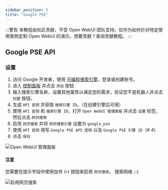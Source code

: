 ```yaml
---
sidebar_position: 5
title: "Google PSE"
---
```


:::警告
本教程由社区贡献，不受 Open WebUI 团队支持。仅作为如何针对特定使用案例定制 Open WebUI 的演示。想要贡献？查阅贡献教程。
:::

## Google PSE API

### 设置

1. 访问 Google 开发者，使用 [可编程搜索引擎](https://developers.google.com/custom-search)，登录或创建账号。
2. 进入 [控制面板](https://programmablesearchengine.google.com/controlpanel/all) 并点击 `添加` 按钮
3. 输入搜索引擎名称，设置其他属性以满足您的需求，验证您不是机器人并点击 `创建` 按钮。
4. 生成 `API 密钥` 并获取 `搜索引擎 ID`。（在创建引擎后可用）
5. 使用 `API 密钥` 和 `搜索引擎 ID`，打开 `Open WebUI 管理面板` 并点击 `设置` 标签，然后点击 `网页搜索`
6. 启用 `网页搜索` 并将 `网页搜索引擎` 设置为 `google_pse`
7. 使用 `API 密钥` 填写 `Google PSE API 密钥` 以及 `Google PSE 引擎 ID`（# 4）
8. 点击 `保存`

![Open WebUI 管理面板](/images/tutorial_google_pse1.png)

#### 注意

您需要在提示字段中使用加号 (`+`) 按钮来启用 `网页搜索`。
搜索网络 ;-)

![启用网页搜索](/images/tutorial_google_pse2.png)
